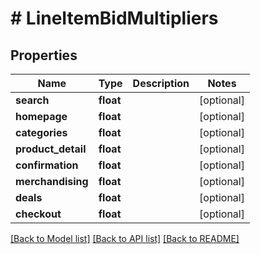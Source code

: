 # # LineItemBidMultipliers

## Properties

Name | Type | Description | Notes
------------ | ------------- | ------------- | -------------
**search** | **float** |  | [optional]
**homepage** | **float** |  | [optional]
**categories** | **float** |  | [optional]
**product_detail** | **float** |  | [optional]
**confirmation** | **float** |  | [optional]
**merchandising** | **float** |  | [optional]
**deals** | **float** |  | [optional]
**checkout** | **float** |  | [optional]

[[Back to Model list]](../../README.md#models) [[Back to API list]](../../README.md#endpoints) [[Back to README]](../../README.md)

